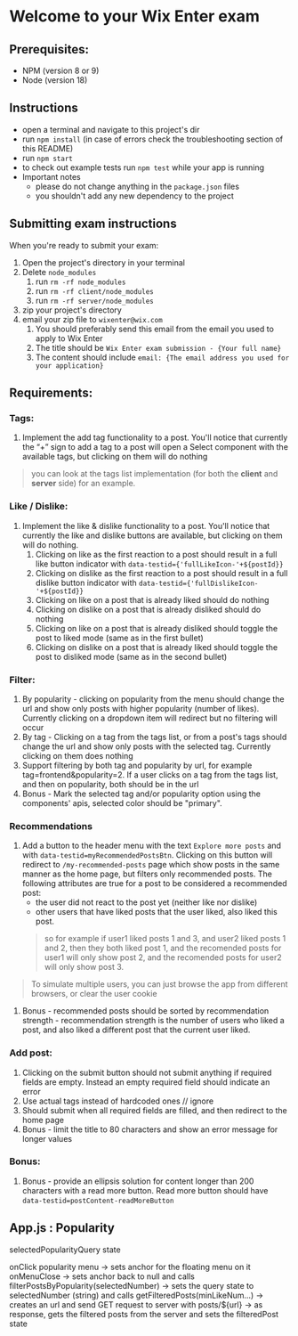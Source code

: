 # Welcome to your Wix Enter exam
## Prerequisites:
- NPM (version 8 or 9)
- Node (version 18)

## Instructions
- open a terminal and navigate to this project's dir
- run `npm install` (in case of errors check the troubleshooting section of this README)
- run `npm start`
- to check out example tests run `npm test` while your app is running
- Important notes
  - please do not change anything in the `package.json` files
  - you shouldn't add any new dependency to the project

## Submitting exam instructions
When you're ready to submit your exam:
1. Open the project's directory in your terminal
2. Delete `node_modules`
   1. run `rm -rf node_modules`
   2. run `rm -rf client/node_modules`
   3. run `rm -rf server/node_modules`
3. zip your project's directory
4. email your zip file to `wixenter@wix.com`
   1. You should preferably send this email from the email you used to apply to Wix Enter
   2. The title should be `Wix Enter exam submission - {Your full name}`
   3. The content should include `email: {The email address you used for your application}`
## Requirements:
### Tags:
1. Implement the add tag functionality to a post. You'll notice that currently the “+” sign to add a tag to a post will open a Select component with the available tags, but clicking on them will do nothing
> you can look at the tags list implementation (for both the **client** and **server** side) for an example. 
### Like / Dislike:
1. Implement the like & dislike functionality to a post. You'll notice that currently the like and dislike buttons are available, but clicking on them will do nothing.
   1. Clicking on like as the first reaction to a post should result in a full like button indicator with `data-testid={'fullLikeIcon-'+${postId}}`
   2. Clicking on dislike as the first reaction to a post should result in a full dislike button indicator with `data-testid={'fullDislikeIcon-'+${postId}}`
   3. Clicking on like on a post that is already liked should do nothing
   4. Clicking on dislike on a post that is already disliked should do nothing
   5. Clicking on like on a post that is already disliked should toggle the post to liked mode (same as in the first bullet)
   6. Clicking on dislike on a post that is already liked should toggle the post to disliked mode (same as in the second bullet)
### Filter:
1. By popularity - clicking on popularity from the menu should change the url and show only posts with higher popularity (number of likes). Currently clicking on a dropdown item will redirect but no filtering will occur
2. By tag - Clicking on a tag from the tags list, or from a post's tags should change the url and show only posts with the selected tag. Currently clicking on them does nothing
3. Support filtering by both tag and popularity by url, for example tag=frontend&popularity=2. If a user clicks on a tag from the tags list, and then on popularity, both should be in the url
4. Bonus - Mark the selected tag and/or popularity option using the components' apis, selected color should be "primary".
### Recommendations
1. Add a button to the header menu with the text `Explore more posts` and with `data-testid=myRecommendedPostsBtn`. Clicking on this button will redirect to `/my-recommended-posts` page which show posts in the same manner as the home page, but filters only recommended posts. The following attributes are true for a post to be considered a recommended post:
   - the user did not react to the post yet (neither like nor dislike)
   - other users that have liked posts that the user liked, also liked this post.
   > so for example if user1 liked posts 1 and 3, and user2 liked posts 1 and 2, then they both liked post 1, and the recomended posts for user1 will only show post 2, and the recomended posts for user2 will only show post 3.
> To simulate multiple users, you can just browse the app from different browsers, or clear the user cookie
1. Bonus - recommended posts should be sorted by recommendation strength - recommendation strength is the number of users who liked a post, and also liked a different post that the current user liked.
### Add post:
1. Clicking on the submit button should not submit anything if required fields are empty. Instead an empty required field should indicate an error
2. Use actual tags instead of hardcoded ones // ignore
3. Should submit when all required fields are filled, and then redirect to the home page
4. Bonus - limit the title to 80 characters and show an error message for longer values
### Bonus:
1. Bonus - provide an ellipsis solution for content longer than 200 characters with a read more button. Read more button should have `data-testid=postContent-readMoreButton`




App.js : Popularity
---------
selectedPopularityQuery state 

onClick popularity menu -> sets anchor for the floating menu on it
onMenuClose -> sets anchor back to null and calls filterPostsByPopularity(selectedNumber)
   -> sets the query state to selectedNumber (string) and calls getFilteredPosts(minLikeNum...)
      -> creates an url and send GET request to server with posts/${url} 
         -> as response, gets the filtered posts from the server and sets the filteredPost state

